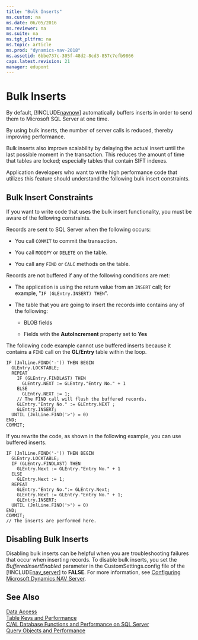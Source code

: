 ```yaml
---
title: "Bulk Inserts"
ms.custom: na
ms.date: 06/05/2016
ms.reviewer: na
ms.suite: na
ms.tgt_pltfrm: na
ms.topic: article
ms.prod: "dynamics-nav-2018"
ms.assetid: 6bbe737c-305f-48d2-8cd3-857c7efb9866
caps.latest.revision: 21
manager: edupont
---
```

# Bulk Inserts
By default, [!INCLUDE[navnow](includes/navnow_md.md)] automatically buffers inserts in order to send them to Microsoft SQL Server at one time.  

 By using bulk inserts, the number of server calls is reduced, thereby improving performance.  

 Bulk inserts also improve scalability by delaying the actual insert until the last possible moment in the transaction. This reduces the amount of time that tables are locked; especially tables that contain SIFT indexes.  

 Application developers who want to write high performance code that utilizes this feature should understand the following bulk insert constraints.  

## Bulk Insert Constraints  
 If you want to write code that uses the bulk insert functionality, you must be aware of the following constraints.  

 Records are sent to SQL Server when the following occurs:  

-   You call `COMMIT` to commit the transaction.  

-   You call `MODIFY` or `DELETE` on the table.  

-   You call any `FIND` or `CALC` methods on the table.  

 Records are not buffered if any of the following conditions are met:  

-   The application is using the return value from an `INSERT` call; for example, "`IF (GLEntry.INSERT) THEN`".  

-   The table that you are going to insert the records into contains any of the following:  

    -   BLOB fields  

    -   Fields with the **AutoIncrement** property set to **Yes**  

 The following code example cannot use buffered inserts because it contains a `FIND` call on the **GL/Entry** table within the loop.  

```  
IF (JnlLine.FIND('-')) THEN BEGIN  
  GLEntry.LOCKTABLE;  
  REPEAT  
    IF (GLEntry.FINDLAST) THEN  
      GLEntry.NEXT := GLEntry."Entry No." + 1  
    ELSE  
      GLEntry.NEXT := 1;  
    // The FIND call will flush the buffered records.  
    GLEntry."Entry No." := GLEntry.NEXT ;  
    GLEntry.INSERT;  
  UNTIL (JnlLine.FIND('>') = 0)  
END;  
COMMIT;  
```  

 If you rewrite the code, as shown in the following example, you can use buffered inserts.  

```  
IF (JnlLine.FIND('-')) THEN BEGIN  
  GLEntry.LOCKTABLE;  
  IF (GLEntry.FINDLAST) THEN  
    GLEntry.Next := GLEntry."Entry No." + 1  
  ELSE  
    GLEntry.Next := 1;  
  REPEAT  
    GLEntry."Entry No.":= GLEntry.Next;  
    GLEntry.Next := GLEntry."Entry No." + 1;  
    GLEntry.INSERT;  
  UNTIL (JnlLine.FIND('>') = 0)  
END;  
COMMIT;  
// The inserts are performed here.  
```  

## Disabling Bulk Inserts  
 Disabling bulk inserts can be helpful when you are troubleshooting failures that occur when inserting records. To disable bulk inserts, you set the *BufferedInsertEnabled* parameter in the CustomSettings.config file of the [!INCLUDE[nav_server](includes/nav_server_md.md)] to **FALSE**. For more information, see [Configuring Microsoft Dynamics NAV Server](Configuring-Microsoft-Dynamics-NAV-Server.md).  

## See Also  
 [Data Access](Data-Access.md)   
 [Table Keys and Performance](Table-Keys-and-Performance.md)   
 [C/AL Database Functions and Performance on SQL Server](C-AL-Database-Functions-and-Performance-on-SQL-Server.md)   
 [Query Objects and Performance](Query-Objects-and-Performance.md)

